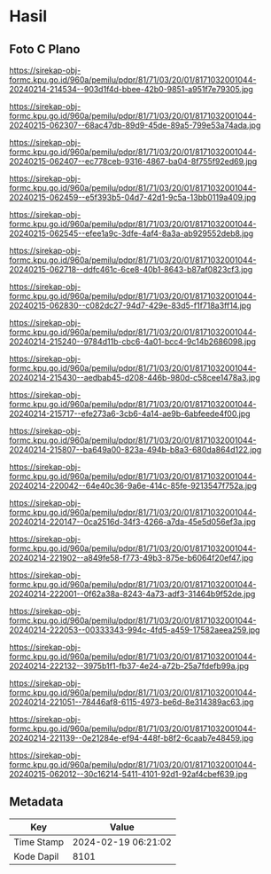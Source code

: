 # Hasil

## Foto C Plano

https://sirekap-obj-formc.kpu.go.id/960a/pemilu/pdpr/81/71/03/20/01/8171032001044-20240214-214534--903d1f4d-bbee-42b0-9851-a951f7e79305.jpg

https://sirekap-obj-formc.kpu.go.id/960a/pemilu/pdpr/81/71/03/20/01/8171032001044-20240215-062307--68ac47db-89d9-45de-89a5-799e53a74ada.jpg

https://sirekap-obj-formc.kpu.go.id/960a/pemilu/pdpr/81/71/03/20/01/8171032001044-20240215-062407--ec778ceb-9316-4867-ba04-8f755f92ed69.jpg

https://sirekap-obj-formc.kpu.go.id/960a/pemilu/pdpr/81/71/03/20/01/8171032001044-20240215-062459--e5f393b5-04d7-42d1-9c5a-13bb0119a409.jpg

https://sirekap-obj-formc.kpu.go.id/960a/pemilu/pdpr/81/71/03/20/01/8171032001044-20240215-062545--efee1a9c-3dfe-4af4-8a3a-ab929552deb8.jpg

https://sirekap-obj-formc.kpu.go.id/960a/pemilu/pdpr/81/71/03/20/01/8171032001044-20240215-062718--ddfc461c-6ce8-40b1-8643-b87af0823cf3.jpg

https://sirekap-obj-formc.kpu.go.id/960a/pemilu/pdpr/81/71/03/20/01/8171032001044-20240215-062830--c082dc27-94d7-429e-83d5-f1f718a3ff14.jpg

https://sirekap-obj-formc.kpu.go.id/960a/pemilu/pdpr/81/71/03/20/01/8171032001044-20240214-215240--9784d11b-cbc6-4a01-bcc4-9c14b2686098.jpg

https://sirekap-obj-formc.kpu.go.id/960a/pemilu/pdpr/81/71/03/20/01/8171032001044-20240214-215430--aedbab45-d208-446b-980d-c58cee1478a3.jpg

https://sirekap-obj-formc.kpu.go.id/960a/pemilu/pdpr/81/71/03/20/01/8171032001044-20240214-215717--efe273a6-3cb6-4a14-ae9b-6abfeede4f00.jpg

https://sirekap-obj-formc.kpu.go.id/960a/pemilu/pdpr/81/71/03/20/01/8171032001044-20240214-215807--ba649a00-823a-494b-b8a3-680da864d122.jpg

https://sirekap-obj-formc.kpu.go.id/960a/pemilu/pdpr/81/71/03/20/01/8171032001044-20240214-220042--64e40c36-9a6e-414c-85fe-9213547f752a.jpg

https://sirekap-obj-formc.kpu.go.id/960a/pemilu/pdpr/81/71/03/20/01/8171032001044-20240214-220147--0ca2516d-34f3-4266-a7da-45e5d056ef3a.jpg

https://sirekap-obj-formc.kpu.go.id/960a/pemilu/pdpr/81/71/03/20/01/8171032001044-20240214-221902--a849fe58-f773-49b3-875e-b6064f20ef47.jpg

https://sirekap-obj-formc.kpu.go.id/960a/pemilu/pdpr/81/71/03/20/01/8171032001044-20240214-222001--0f62a38a-8243-4a73-adf3-31464b9f52de.jpg

https://sirekap-obj-formc.kpu.go.id/960a/pemilu/pdpr/81/71/03/20/01/8171032001044-20240214-222053--00333343-994c-4fd5-a459-17582aeea259.jpg

https://sirekap-obj-formc.kpu.go.id/960a/pemilu/pdpr/81/71/03/20/01/8171032001044-20240214-222132--3975b1f1-fb37-4e24-a72b-25a7fdefb99a.jpg

https://sirekap-obj-formc.kpu.go.id/960a/pemilu/pdpr/81/71/03/20/01/8171032001044-20240214-221051--78446af8-6115-4973-be6d-8e314389ac63.jpg

https://sirekap-obj-formc.kpu.go.id/960a/pemilu/pdpr/81/71/03/20/01/8171032001044-20240214-221139--0e21284e-ef94-448f-b8f2-6caab7e48459.jpg

https://sirekap-obj-formc.kpu.go.id/960a/pemilu/pdpr/81/71/03/20/01/8171032001044-20240215-062012--30c16214-5411-4101-92d1-92af4cbef639.jpg


## Metadata

| Key        | Value               |
| ---------- | ------------------- |
| Time Stamp | 2024-02-19 06:21:02 |
| Kode Dapil | 8101                |




